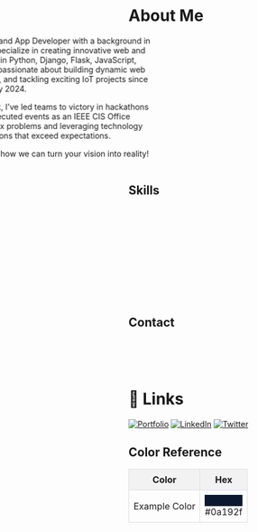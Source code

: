 # About Me

<style>
  @keyframes slideIn {
    from {
      transform: translateX(-100%);
    }
    to {
      transform: translateX(0);
    }
  }

  @keyframes fadeIn {
    from {
      opacity: 0;
    }
    to {
      opacity: 1;
    }
  }

  .animated-text {
    display: inline-block;
    animation: slideIn 1s ease-out;
    margin-bottom: 15px;
  }

  .animated-skills {
    display: inline-block;
    animation: fadeIn 2s ease-in;
    margin-top: 10px;
  }

  .animated-contact {
    display: inline-block;
    animation: fadeIn 3s ease-in;
    margin-top: 15px;
  }

  .skills-list {
    list-style-type: none;
    padding: 0;
  }

  .skills-list li {
    margin-bottom: 8px;
    font-size: 16px;
  }

  .color-reference {
    width: 100%;
    border-collapse: collapse;
  }

  .color-reference th,
  .color-reference td {
    border: 1px solid #ddd;
    padding: 8px;
    text-align: center;
  }

  .color-reference th {
    background-color: #f2f2f2;
  }
</style>

<div class="animated-text">
  Hi there! As a Full Stack Developer and App Developer with a background in Computer Science Engineering, I specialize in creating innovative web and mobile applications. With expertise in Python, Django, Flask, JavaScript, React, and React Native, I’ve been passionate about building dynamic web solutions, developing scalable APIs, and tackling exciting IoT projects since starting my freelance career in early 2024.
</div>

<div class="animated-text">
  In addition to my development work, I’ve led teams to victory in hackathons and successfully organized and executed events as an IEEE CIS Office Bearer. My drive for solving complex problems and leveraging technology helps me deliver user-centric solutions that exceed expectations.
</div>

<div class="animated-text">
  Let’s connect and explore how we can turn your vision into reality!
</div>

## Skills

<div class="animated-skills">
  <ul class="skills-list">
    <li><strong>Languages:</strong> Python, JavaScript</li>
    <li><strong>Frameworks:</strong> Django, Flask, React, React Native, Node.js, Express.js</li>
    <li><strong>Databases:</strong> MongoDB, NoSQL, SQLite</li>
    <li><strong>Other:</strong> IoT Solutions</li>
  </ul>
</div>

## Contact

<div class="animated-contact">
  Feel free to reach out to me via [LinkedIn](your-linkedin-profile) or [Email](your-email@example.com).
</div>

# 🔗 Links
[![Portfolio](https://img.shields.io/badge/my_portfolio-000?style=for-the-badge&logo=ko-fi&logoColor=white)](https://your-portfolio-link/)
[![LinkedIn](https://img.shields.io/badge/linkedin-0A66C2?style=for-the-badge&logo=linkedin&logoColor=white)](https://www.linkedin.com/)
[![Twitter](https://img.shields.io/badge/twitter-1DA1F2?style=for-the-badge&logo=twitter&logoColor=white)](https://twitter.com/)

## Color Reference

<table class="color-reference">
  <tr>
    <th>Color</th>
    <th>Hex</th>
  </tr>
  <tr>
    <td>Example Color</td>
    <td><div style="background-color:#0a192f;width:100%;height:20px;"></div>#0a192f</td>
  </tr>
</table>
